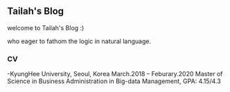 ## Tailah's Blog 

welcome to Tailah's Blog :)

who eager to fathom the logic in natural language. 


### CV
-KyungHee University, Seoul, Korea					     March.2018 – Feburary.2020
Master of Science in Business Administration in Big-data Management, GPA: 4.15/4.3
